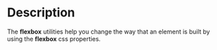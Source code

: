 # Description

The **flexbox** utilities help you change the way that an element is built by using the **flexbox** css properties.